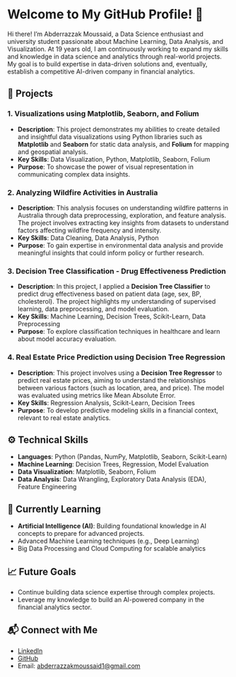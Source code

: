 # Welcome to My GitHub Profile! 👋
Hi there! I’m Abderrazzak Moussaid, a Data Science enthusiast and university student passionate about Machine Learning, Data Analysis, and Visualization. At 19 years old, I am continuously working to expand my skills and knowledge in data science and analytics through real-world projects. My goal is to build expertise in data-driven solutions and, eventually, establish a competitive AI-driven company in financial analytics.

## 💼 Projects

### 1. Visualizations using Matplotlib, Seaborn, and Folium
   - **Description**: This project demonstrates my abilities to create detailed and insightful data visualizations using Python libraries such as **Matplotlib** and **Seaborn** for static data analysis, and **Folium** for mapping and geospatial analysis.
   - **Key Skills**: Data Visualization, Python, Matplotlib, Seaborn, Folium
   - **Purpose**: To showcase the power of visual representation in communicating complex data insights.

### 2. Analyzing Wildfire Activities in Australia
   - **Description**: This analysis focuses on understanding wildfire patterns in Australia through data preprocessing, exploration, and feature analysis. The project involves extracting key insights from datasets to understand factors affecting wildfire frequency and intensity.
   - **Key Skills**: Data Cleaning, Data Analysis, Python
   - **Purpose**: To gain expertise in environmental data analysis and provide meaningful insights that could inform policy or further research.

### 3. Decision Tree Classification - Drug Effectiveness Prediction
   - **Description**: In this project, I applied a **Decision Tree Classifier** to predict drug effectiveness based on patient data (age, sex, BP, cholesterol). The project highlights my understanding of supervised learning, data preprocessing, and model evaluation.
   - **Key Skills**: Machine Learning, Decision Trees, Scikit-Learn, Data Preprocessing
   - **Purpose**: To explore classification techniques in healthcare and learn about model accuracy evaluation.

### 4. Real Estate Price Prediction using Decision Tree Regression
   - **Description**: This project involves using a **Decision Tree Regressor** to predict real estate prices, aiming to understand the relationships between various factors (such as location, area, and price). The model was evaluated using metrics like Mean Absolute Error.
   - **Key Skills**: Regression Analysis, Scikit-Learn, Decision Trees
   - **Purpose**: To develop predictive modeling skills in a financial context, relevant to real estate analytics.

## ⚙️ Technical Skills
- **Languages**: Python (Pandas, NumPy, Matplotlib, Seaborn, Scikit-Learn)
- **Machine Learning**: Decision Trees, Regression, Model Evaluation
- **Data Visualization**: Matplotlib, Seaborn, Folium
- **Data Analysis**: Data Wrangling, Exploratory Data Analysis (EDA), Feature Engineering

## 🌱 Currently Learning
- **Artificial Intelligence (AI)**: Building foundational knowledge in AI concepts to prepare for advanced projects.
- Advanced Machine Learning techniques (e.g., Deep Learning)
- Big Data Processing and Cloud Computing for scalable analytics

## 📈 Future Goals
- Continue building data science expertise through complex projects.
- Leverage my knowledge to build an AI-powered company in the financial analytics sector.

## 📬 Connect with Me
- [LinkedIn](www.linkedin.com/in/abderrazzak-moussaid-513899247)
- [GitHub](https://github.com/abderrazzakM)
- Email: abderrazzakmoussaid1@gmail.com
